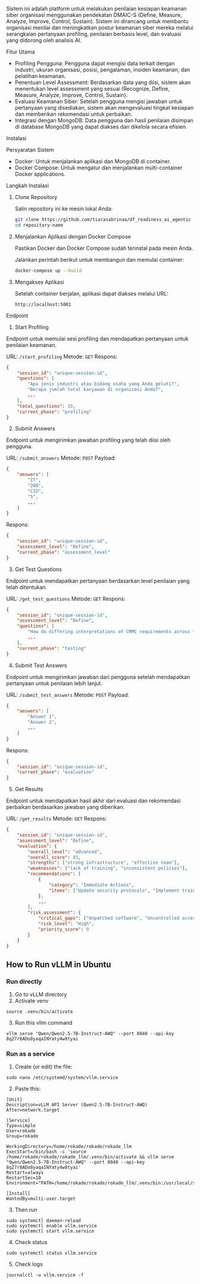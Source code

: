 Sistem ini adalah platform untuk melakukan penilaian kesiapan keamanan siber organisasi menggunakan pendekatan DMAIC-S (Define, Measure, Analyze, Improve, Control, Sustain). Sistem ini dirancang untuk membantu organisasi menilai dan meningkatkan postur keamanan siber mereka melalui serangkaian pertanyaan profiling, penilaian berbasis level, dan evaluasi yang didorong oleh analisis AI.

Fitur Utama

* Profiling Pengguna: Pengguna dapat mengisi data terkait dengan industri, ukuran organisasi, posisi, pengalaman, insiden keamanan, dan pelatihan keamanan.
* Penentuan Level Assessment: Berdasarkan data yang diisi, sistem akan menentukan level assessment yang sesuai (Recognize, Define, Measure, Analyze, Improve, Control, Sustain).
* Evaluasi Keamanan Siber: Setelah pengguna mengisi jawaban untuk pertanyaan yang disediakan, sistem akan mengevaluasi tingkat kesiapan dan memberikan rekomendasi untuk perbaikan.
* Integrasi dengan MongoDB: Data pengguna dan hasil penilaian disimpan di database MongoDB yang dapat diakses dan dikelola secara efisien.

Instalasi

Persyaratan Sistem

* Docker: Untuk menjalankan aplikasi dan MongoDB di container.
* Docker Compose: Untuk mengatur dan menjalankan multi-container Docker applications.

Langkah Instalasi

1. Clone Repository

   Salin repository ini ke mesin lokal Anda:

   ```bash
   git clone https://github.com/tiarasabrinaa/df_readiness_ai_agentic
   cd repository-name
   ```

2. Menjalankan Aplikasi dengan Docker Compose

   Pastikan Docker dan Docker Compose sudah terinstal pada mesin Anda.

   Jalankan perintah berikut untuk membangun dan memulai container:

   ```bash
   docker-compose up --build
   ```

3. Mengakses Aplikasi

   Setelah container berjalan, aplikasi dapat diakses melalui URL:

   ```
   http://localhost:5001
   ```

Endpoint

1. Start Profiling

Endpoint untuk memulai sesi profiling dan mendapatkan pertanyaan untuk penilaian keamanan.

URL: `/start_profiling`
Metode: `GET`
Respons:

```json
{
    "session_id": "unique-session-id",
    "questions": [
        "Apa jenis industri atau bidang usaha yang Anda geluti?",
        "Berapa jumlah total karyawan di organisasi Anda?",
        ...
    ],
    "total_questions": 10,
    "current_phase": "profiling"
}
```

2. Submit Answers

Endpoint untuk mengirimkan jawaban profiling yang telah diisi oleh pengguna.

URL: `/submit_answers`
Metode: `POST`
Payload:

```json
{
    "answers": [
        "IT",
        "200",
        "CIO",
        "5",
        ...
    ]
}
```

Respons:

```json
{
    "session_id": "unique-session-id",
    "assessment_level": "Define",
    "current_phase": "assessment_level"
}
```

3. Get Test Questions

Endpoint untuk mendapatkan pertanyaan berdasarkan level penilaian yang telah ditentukan.

URL: `/get_test_questions`
Metode: `GET`
Respons:

```json
{
    "session_id": "unique-session-id",
    "assessment_level": "Define",
    "questions": [
        "How do differing interpretations of CMMC requirements across federal agencies potentially impact insurance coverage costs?",
        ...
    ],
    "current_phase": "testing"
}
```

4. Submit Test Answers

Endpoint untuk mengirimkan jawaban dari pengguna setelah mendapatkan pertanyaan untuk penilaian lebih lanjut.

URL: `/submit_test_answers`
Metode: `POST`
Payload:

```json
{
    "answers": [
        "Answer 1",
        "Answer 2",
        ...
    ]
}
```

Respons:

```json
{
    "session_id": "unique-session-id",
    "current_phase": "evaluation"
}
```

5. Get Results

Endpoint untuk mendapatkan hasil akhir dari evaluasi dan rekomendasi perbaikan berdasarkan jawaban yang diberikan.

URL: `/get_results`
Metode: `GET`
Respons:

```json
{
    "session_id": "unique-session-id",
    "assessment_level": "Define",
    "evaluation": {
        "overall_level": "advanced",
        "overall_score": 85,
        "strengths": ["strong infrastructure", "effective team"],
        "weaknesses": ["lack of training", "inconsistent policies"],
        "recommendations": [
            {
                "category": "Immediate Actions",
                "items": ["Update security protocols", "Implement training programs"]
            },
            ...
        ],
        "risk_assessment": {
            "critical_gaps": ["Unpatched software", "Uncontrolled access points"],
            "risk_level": "High",
            "priority_score": 9
        }
    }
}
```

## How to Run vLLM in Ubuntu

### Run directly

1. Go to vLLM directory
2. Activate venv
```
source .venv/bin/activate
```
3. Run this vllm command
```
vllm serve "Qwen/Qwen2.5-7B-Instruct-AWQ" --port 8040 --api-key 8q27r8ADo8yaqaINYaty4w8tyai
```

### Run as a service

1. Create (or edit) the file:
```
sudo nano /etc/systemd/system/vllm.service
```

2. Paste this:
```
[Unit]
Description=vLLM API Server (Qwen2.5-7B-Instruct-AWQ)
After=network.target

[Service]
Type=simple
User=rokade
Group=rokade

WorkingDirectory=/home/rokade/rokade/rokade_llm
ExecStart=/bin/bash -c 'source /home/rokade/rokade/rokade_llm/.venv/bin/activate && vllm serve "Qwen/Qwen2.5-7B-Instruct-AWQ" --port 8040 --api-key 8q27r8ADo8yaqaINYaty4w8tyai'
Restart=always
RestartSec=10
Environment="PATH=/home/rokade/rokade/rokade_llm/.venv/bin:/usr/local/sbin:/usr/local/bin:/usr/sbin:/usr/bin:/sbin:/bin"

[Install]
WantedBy=multi-user.target
```

3. Then run
```
sudo systemctl daemon-reload
sudo systemctl enable vllm.service
sudo systemctl start vllm.service
```

4. Check status
```
sudo systemctl status vllm.service
```

5. Check logs
```
journalctl -u vllm.service -f
```